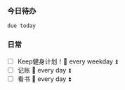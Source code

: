 ### 今日待办
```tasks
due today
```






### 日常
- [ ] Keep健身计划！🔁 every weekday ⏫ 
- [ ] 记账 🔁 every day ⏫ 
- [ ] 看书 🔁 every day ⏫ 
